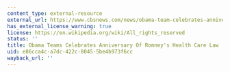 ```yaml
---
content_type: external-resource
external_url: https://www.cbsnews.com/news/obama-team-celebrates-anniversary-of-romneys-health-care-law/
has_external_license_warning: true
license: https://en.wikipedia.org/wiki/All_rights_reserved
status: ''
title: Obama Teams Celebrates Anniversary Of Romney's Health Care Law
uid: e86cca4c-a7dc-422c-8045-5be4b973f6cc
wayback_url: ''
---
```

